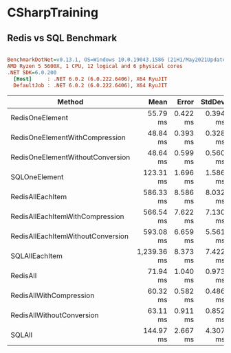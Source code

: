 # CSharpTraining

## Redis vs SQL Benchmark

``` ini

BenchmarkDotNet=v0.13.1, OS=Windows 10.0.19043.1586 (21H1/May2021Update)
AMD Ryzen 5 5600X, 1 CPU, 12 logical and 6 physical cores
.NET SDK=6.0.200
  [Host]     : .NET 6.0.2 (6.0.222.6406), X64 RyuJIT
  DefaultJob : .NET 6.0.2 (6.0.222.6406), X64 RyuJIT


```
|                            Method |        Mean |    Error |   StdDev |
|---------------------------------- |------------:|---------:|---------:|
|                   RedisOneElement |    55.79 ms | 0.422 ms | 0.394 ms |
|    RedisOneElementWithCompression |    48.84 ms | 0.393 ms | 0.328 ms |
|  RedisOneElementWithoutConversion |    48.64 ms | 0.599 ms | 0.560 ms |
|                     SQLOneElement |   123.31 ms | 1.696 ms | 1.586 ms |
|                  RedisAllEachItem |   586.33 ms | 8.586 ms | 8.032 ms |
|   RedisAllEachItemWithCompression |   566.54 ms | 7.622 ms | 7.130 ms |
| RedisAllEachItemWithoutConversion |   593.08 ms | 6.659 ms | 5.561 ms |
|                    SQLAllEachItem | 1,239.36 ms | 8.373 ms | 7.422 ms |
|                          RedisAll |    71.94 ms | 1.040 ms | 0.973 ms |
|           RedisAllWithCompression |    60.32 ms | 0.582 ms | 0.486 ms |
|         RedisAllWithoutConversion |    63.11 ms | 0.911 ms | 0.852 ms |
|                            SQLAll |   144.97 ms | 2.667 ms | 4.307 ms |
